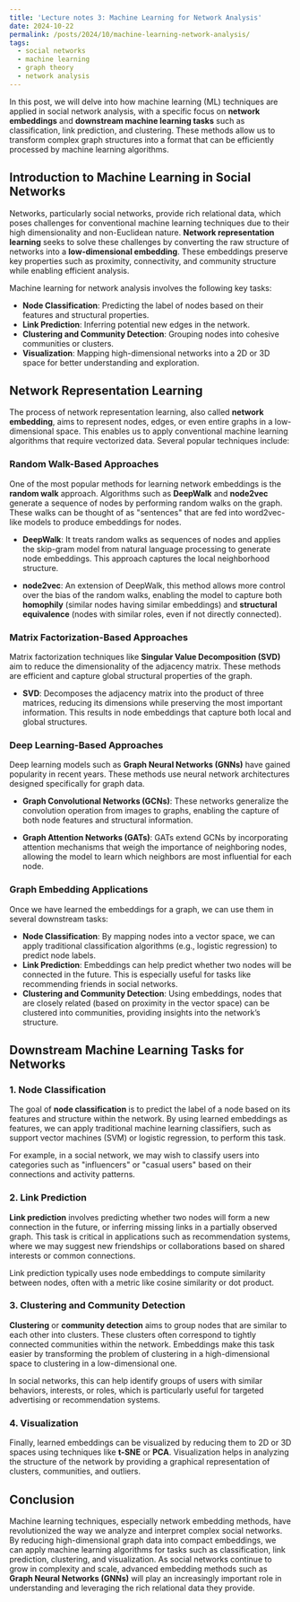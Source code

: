 ```yaml
---
title: 'Lecture notes 3: Machine Learning for Network Analysis'
date: 2024-10-22
permalink: /posts/2024/10/machine-learning-network-analysis/
tags:
  - social networks
  - machine learning
  - graph theory
  - network analysis
---
```


In this post, we will delve into how machine learning (ML) techniques are applied in social network analysis, with a specific focus on **network embeddings** and **downstream machine learning tasks** such as classification, link prediction, and clustering. These methods allow us to transform complex graph structures into a format that can be efficiently processed by machine learning algorithms.

## Introduction to Machine Learning in Social Networks

Networks, particularly social networks, provide rich relational data, which poses challenges for conventional machine learning techniques due to their high dimensionality and non-Euclidean nature. **Network representation learning** seeks to solve these challenges by converting the raw structure of networks into a **low-dimensional embedding**. These embeddings preserve key properties such as proximity, connectivity, and community structure while enabling efficient analysis.

Machine learning for network analysis involves the following key tasks:

- **Node Classification**: Predicting the label of nodes based on their features and structural properties.
- **Link Prediction**: Inferring potential new edges in the network.
- **Clustering and Community Detection**: Grouping nodes into cohesive communities or clusters.
- **Visualization**: Mapping high-dimensional networks into a 2D or 3D space for better understanding and exploration.

## Network Representation Learning

The process of network representation learning, also called **network embedding**, aims to represent nodes, edges, or even entire graphs in a low-dimensional space. This enables us to apply conventional machine learning algorithms that require vectorized data. Several popular techniques include:

### Random Walk-Based Approaches

One of the most popular methods for learning network embeddings is the **random walk** approach. Algorithms such as **DeepWalk** and **node2vec** generate a sequence of nodes by performing random walks on the graph. These walks can be thought of as "sentences" that are fed into word2vec-like models to produce embeddings for nodes.

- **DeepWalk**: It treats random walks as sequences of nodes and applies the skip-gram model from natural language processing to generate node embeddings. This approach captures the local neighborhood structure.
  
- **node2vec**: An extension of DeepWalk, this method allows more control over the bias of the random walks, enabling the model to capture both **homophily** (similar nodes having similar embeddings) and **structural equivalence** (nodes with similar roles, even if not directly connected).

### Matrix Factorization-Based Approaches

Matrix factorization techniques like **Singular Value Decomposition (SVD)** aim to reduce the dimensionality of the adjacency matrix. These methods are efficient and capture global structural properties of the graph.

- **SVD**: Decomposes the adjacency matrix into the product of three matrices, reducing its dimensions while preserving the most important information. This results in node embeddings that capture both local and global structures.

### Deep Learning-Based Approaches

Deep learning models such as **Graph Neural Networks (GNNs)** have gained popularity in recent years. These methods use neural network architectures designed specifically for graph data.

- **Graph Convolutional Networks (GCNs)**: These networks generalize the convolution operation from images to graphs, enabling the capture of both node features and structural information.
  
- **Graph Attention Networks (GATs)**: GATs extend GCNs by incorporating attention mechanisms that weigh the importance of neighboring nodes, allowing the model to learn which neighbors are most influential for each node.

### Graph Embedding Applications

Once we have learned the embeddings for a graph, we can use them in several downstream tasks:

- **Node Classification**: By mapping nodes into a vector space, we can apply traditional classification algorithms (e.g., logistic regression) to predict node labels.
- **Link Prediction**: Embeddings can help predict whether two nodes will be connected in the future. This is especially useful for tasks like recommending friends in social networks.
- **Clustering and Community Detection**: Using embeddings, nodes that are closely related (based on proximity in the vector space) can be clustered into communities, providing insights into the network’s structure.

## Downstream Machine Learning Tasks for Networks

### 1. Node Classification

The goal of **node classification** is to predict the label of a node based on its features and structure within the network. By using learned embeddings as features, we can apply traditional machine learning classifiers, such as support vector machines (SVM) or logistic regression, to perform this task.

For example, in a social network, we may wish to classify users into categories such as "influencers" or "casual users" based on their connections and activity patterns.

### 2. Link Prediction

**Link prediction** involves predicting whether two nodes will form a new connection in the future, or inferring missing links in a partially observed graph. This task is critical in applications such as recommendation systems, where we may suggest new friendships or collaborations based on shared interests or common connections.

Link prediction typically uses node embeddings to compute similarity between nodes, often with a metric like cosine similarity or dot product.

### 3. Clustering and Community Detection

**Clustering** or **community detection** aims to group nodes that are similar to each other into clusters. These clusters often correspond to tightly connected communities within the network. Embeddings make this task easier by transforming the problem of clustering in a high-dimensional space to clustering in a low-dimensional one.

In social networks, this can help identify groups of users with similar behaviors, interests, or roles, which is particularly useful for targeted advertising or recommendation systems.

### 4. Visualization

Finally, learned embeddings can be visualized by reducing them to 2D or 3D spaces using techniques like **t-SNE** or **PCA**. Visualization helps in analyzing the structure of the network by providing a graphical representation of clusters, communities, and outliers.

## Conclusion

Machine learning techniques, especially network embedding methods, have revolutionized the way we analyze and interpret complex social networks. By reducing high-dimensional graph data into compact embeddings, we can apply machine learning algorithms for tasks such as classification, link prediction, clustering, and visualization. As social networks continue to grow in complexity and scale, advanced embedding methods such as **Graph Neural Networks (GNNs)** will play an increasingly important role in understanding and leveraging the rich relational data they provide.
